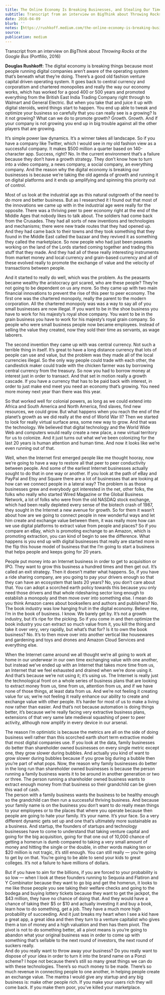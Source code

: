 ```yaml
---
title: The Online Economy Is Breaking Businesses, and Stealing Our Time and Energy
subtitle: Transcript from an interview on BigThink about Throwing Rocks at the Google Bus (Portfilio, 2016)
date: 2016-04-09
blurb: ''
notes: [https://rushkoff.medium.com/the-online-economy-is-breaking-businesses-and-stealing-our-time-and-energy-d62382048a64](https://rushkoff.medium.com/the-online-economy-is-breaking-businesses-and-stealing-our-time-and-energy-d62382048a64 https://rushkoff.medium.com/the-online-economy-is-breaking-businesses-and-stealing-our-time-and-energy-d62382048a64)
source: 
publication: medium
---
```


Transcript from an interview on _BigThink_ about _Throwing Rocks at the Google Bus_ (Portfilio, 2016)

**Douglas Rushkoff:** The digital economy is breaking things because most people running digital companies aren’t aware of the operating system that’s beneath what they’re doing. There’s a good old fashion venture capital driven operating system. It goes back to central currency and corporatism and chartered monopolies and really the way our economy works, which has worked for a good 400 or 500 years and promoted everything from the British East India Trading Company right through to Walmart and General Electric. But when you take that and juice it up with digital steroids, weird things start to happen. You end up able to tweak and optimize your business so carefully that you can really see is a growing? Is it not growing? What can we do to promote growth? Growth. Growth. And if your company is not growing you end up in big trouble against all the other players that are growing.

It’s simple power law dynamics. It’s a winner takes all landscape. So if you have a company like Twitter, which I would see in my old fashion view as a successful company. It makes $500 million a quarter based on 140-character app. Success, right? No. In the current environment that’s a failure because they don’t have a growth strategy. They don’t know how to turn into a video company, a news company, a social company, an everything company. And the reason why the digital economy is breaking our businesses is because we’re taking the old agenda of growth and running it on digital platforms and it ends up amplifying and spinning this priority out of control.

Most of us look at the industrial age as this natural outgrowth of the need to do more and better business. But as I researched it I found out that most of the innovations we came up with in the industrial age were really for the opposite. There was a thriving peer to peer economy right at the end of the Middle Ages that nobody likes to talk about. The soldiers had come back from the Crusades. They had all sorts of new inventions and technologies and mechanisms; there were new trade routes that they had opened up. And they had came back to their towns and they took something that they found in the Middle East called the bazaar and they revived it as something they called the marketplace. So now people who had just been peasants working on the land of the Lords started coming together and trading this stuff that they made. And they had all of these really interesting instruments from market money and local currency and grain-based currency and all of these evolved really to promote the exchange of value and the velocity of transactions between people.

And it started to really do well, which was the problem. As the peasants became wealthy the aristocracy got scared, who are these people? They’re not going to be dependent on us any more. So they came up with two main financial innovations to prevent the rise of this peer to peer economy. The first one was the chartered monopoly, really the parent to the modern corporation. All the chartered monopoly was was a way to say all of you small businesses are now illegal. If you want to be in the shoe business you have to work for his majesty’s royal shoe company. You want to be in the grain business you have to work for his majesty’s royal grain company. So people who were small business people now became employees. Instead of selling the value they created, now they sold their time as servants, as wage laborers.

The second invention they came up with was central currency. Not such a terrible thing in itself. It’s great to have a long distance currency that lots of people can use and value, but the problem was they made all of the local currencies illegal. So the only way people could trade with each other, the candlestick maker could trade with the chicken farmer was by borrowing central currency from the treasury. So now you had to borrow money at interest just in order to transact. And that set in motion really a growth cascade. If you have a currency that has to be paid back with interest, in order to just make end meet you need an economy that’s growing. You need more money next year than there was this year.

So that worked well for colonial powers, as long as we could extend into Africa and South America and North America, find slaves, find new resources, we could grow. But what happens when you reach the end of the planet’s growth as we did really at the end of World War II? Then we started to look for really virtual surface area, some new way to grow. And that was the technology. We believed that digital technology and the World Wide Web and computers would really create a new place, a new virtual territory for us to colonize. And it just turns out what we’ve been colonizing for the last 20 years is human attention and human time. And now it looks like we’re even running out of that.

Well, when the Internet first emerged people like me thought hooray, now we’re going to have a way to restore all that peer to peer conductivity between people. And some of the earliest Internet businesses actually sought to do that in one way or another. If you look at the path of eBay and PayPal and Etsy and Square there are a lot of businesses that are looking at how can we connect people in a lateral way? The problem is as those businesses grew and everybody got interested in the net, other folks, the folks who really who started Wired Magazine or the Global Business Network, a lot of folks who were from the old NASDAQ stock exchange, which had been really depleted every sense of the biotech crash of 1987, they sought in the Internet a new avenue for growth. So for them it wasn’t about how are we going to connect people in new wonderful ways and let him create and exchange value between them, it was really more how can we use digital platforms to extract value from people and places? So if you compare an eBay, which is promoting exchange to an Amazon, which is promoting extraction, you can kind of begin to see the difference. What happens is you end up with digital businesses that really are started more in the flip this house model of business that the I’m going to start a business that helps people and keeps going for 20 years.

People put money into an Internet business in order to get to acquisition or IPO. They want to grow this business a hundred times and then get out. It’s called an exit strategy. Then it doesn’t matter what happens. So, if you have a ride sharing company, are you going to pay your drivers enough so that they can have an ecosystem that lasts 20 years? No, you don’t care about that. You can adopt a scorched earth policy towards this because you only need those drivers and that whole ridesharing sector long enough to establish a monopoly and then move over into something else. I mean do you think Amazon cares about booksellers and authors and publishers? No. The book industry was low hanging fruit in the digital economy. Believe me, I’m in the book of business. I know. We barely get by. It’s not a growth industry, but it’s ripe for the picking. So if you come in and then optimize the book industry you can extract so much value from it, you kill the thing and take it over very, very rapidly, but what’s that for? Is it to own the book business? No. It’s to then move over into another vertical like housewares and gardening and toys and drones and Amazon Cloud Services and everything else.

When the Internet came around we all thought we’re all going to work at home in our underwear in our own time exchanging value with one another, but instead we’ve ended up with an Internet that takes more time from us, an Internet that we feel exhausted and drained when we’re done using it. And that’s because we’re not using it; it’s using us. The Internet is really just the technological front on a whole series of business plans that are looking to extract money from us, time from us, attention from us, and if we have none of those things, at least data from us. And we’re not feeling it creating value for us; we’re not feeling it really enhance our ability to create and exchange value with other people. It’s harder for most of us to make a living now rather than easier. And that’s not because automation is doing things better, it’s because we’re really facing very extractive business plans, extensions of that very same late medieval squashing of peer to peer activity, although now amplify in every device in our arsenal.

The reason I’m optimistic is because the metrics are all on the side of doing business well rather than this scorched earth short term extractive model that most digital companies use. If you look at the data, family businesses do better than shareholder owned businesses on every single metric except one, they grow slower during bubbles. And actually you kind of want to grow slower during bubbles because if you grow big during a bubble then you’re part of what pops. Now, the reason why family businesses do better in the long run than shareholder owned businesses is because the person running a family business wants it to be around in another generation or two or three. The person running a shareholder owned business wants to extract enough money from that business so their grandchild can be given this wad of cash.  
The person with a family business wants the business to be healthy enough so the grandchild can then run a successful thriving business. And because your family name is on the business you don’t want to do really mean things to your employees or to the places that where you operate because then people are going to hate your family. It’s your name. It’s your face. So a very different dynamic gets set up and one that’s ultimately more sustainable as a business. And startup, the founders of startups and technology businesses have to come to understand that taking venture capital and going for the big acquisition, going for that one out of 10,000 chance of getting a homerun is dumb compared to taking a very small amount of money and hitting the single or the double, in other words making ten or $20 million is not tragic, it’s still enough. You can still really — you’re going to get by on that. You’re going to be able to send your kids to great colleges. It’s not a failure to have millions of dollars.

But if you have to aim for the billions, if you are forced to your probability is so low — when I look at these founders running to Sequoia and Flatiron and Y Combinator because they want to go big and get the homerun, it looks to me like those people you see taking their welfare checks and going to the bodega and buying lottery tickets because they want to get the jackpot, the $43 million, they have no chance of doing that. And they would have a chance of taking their $5 or $10 and actually investing it and buy a book, learn how to do something, get a job. They have a much more high probability of succeeding. And it just breaks my heart when I see a kid have a great app, a great idea and then they turn to a venture capitalist who gives them a ton of money and a high valuation and then has them pivot. The pivot is not to do something better, all a pivot means is you’re going to abandon what your original business was in order to come up with something that’s sellable to the next round of investors, the next round of suckers really.  
And do you really want to throw away your business? Do you really want to dispose of your idea in order to turn it into the brand name on a Ponzi scheme? I hope not because there’s still so many great things we can do with these technologies. There’s so much money to be made. There’s so much revenue in connecting people to one another, in helping people create an exchange value. The mantra I would give any startup and any big business is: make other people rich. If you make your users rich they will come back. If you make them poor, you’ve killed your marketplace.
